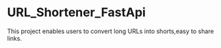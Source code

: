 # URL_Shortener_FastApi
This project enables users to convert long URLs into shorts,easy to share links.
